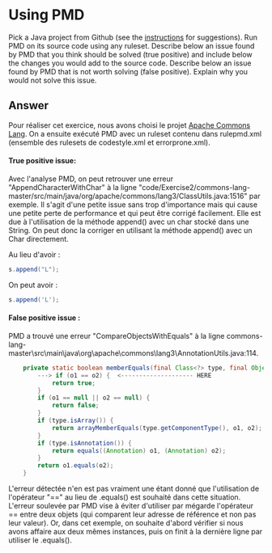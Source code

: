 # Using PMD

Pick a Java project from Github (see the [instructions](../sujet.md) for suggestions). Run PMD on its source code using any ruleset. Describe below an issue found by PMD that you think should be solved (true positive) and include below the changes you would add to the source code. Describe below an issue found by PMD that is not worth solving (false positive). Explain why you would not solve this issue.

## Answer

Pour réaliser cet exercice, nous avons choisi le projet [Apache Commons Lang](https://github.com/apache/commons-lang). On a ensuite exécuté PMD avec un ruleset contenu dans rulepmd.xml (ensemble des rulesets de codestyle.xml et errorprone.xml).

#### True positive issue: 
Avec l'analyse PMD, on peut retrouver une erreur "AppendCharacterWithChar" à la ligne "code/Exercise2/commons-lang-master/src/main/java/org/apache/commons/lang3/ClassUtils.java:1516" par exemple. Il s'agit d'une petite issue sans trop d'importance mais qui cause une petite perte de performance et qui peut être corrigé facilement. Elle est due à l'utilisation de la méthode append() avec un char stocké dans une String. On peut donc la corriger en utilisant la méthode append() avec un Char directement.

Au lieu d'avoir : 
```java
s.append("L");
```

On peut avoir : 
```java
s.append('L');
```

#### False positive issue : 
PMD a trouvé une erreur "CompareObjectsWithEquals" à la ligne commons-lang-master\src\main\java\org\apache\commons\lang3\AnnotationUtils.java:114.

```java
    private static boolean memberEquals(final Class<?> type, final Object o1, final Object o2) {
        ---> if (o1 == o2) {  <-------------------- HERE
            return true;
        }
        if (o1 == null || o2 == null) {
            return false;
        }
        if (type.isArray()) {
            return arrayMemberEquals(type.getComponentType(), o1, o2);
        }
        if (type.isAnnotation()) {
            return equals((Annotation) o1, (Annotation) o2);
        }
        return o1.equals(o2);
    }
```

L'erreur détectée n'en est pas vraiment une étant donné que l'utilisation de l'opérateur "==" au lieu de .equals() est souhaité dans cette situation.
L'erreur soulevée par PMD vise à éviter d'utiliser par mégarde l'opérateur == entre deux objets (qui comparent leur adresse de référence et non pas leur valeur). Or, dans cet exemple, on souhaite d'abord vérifier si nous avons affaire aux deux mêmes instances, puis on finit à la dernière ligne par utiliser le .equals().